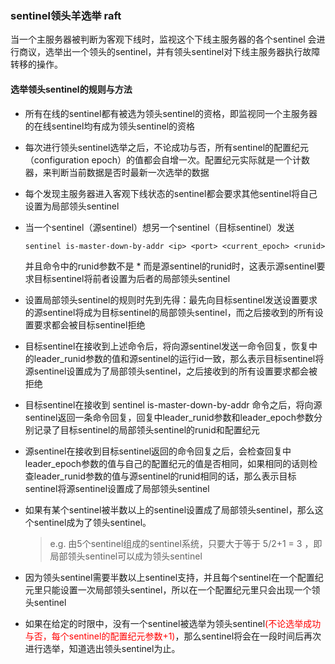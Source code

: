 ### sentinel领头羊选举 raft

当一个主服务器被判断为客观下线时，监视这个下线主服务器的各个sentinel 会进行商议，选举出一个领头的sentinel，并有领头sentinel对下线主服务器执行故障转移的操作。

#### 选举领头sentinel的规则与方法

- 所有在线的sentinel都有被选为领头sentinel的资格，即监视同一个主服务器的在线sentinel均有成为领头sentinel的资格

- 每次进行领头sentinel选举之后，不论成功与否，所有sentinel的配置纪元（configuration epoch）的值都会自增一次。配置纪元实际就是一个计数器，来判断当前数据是否时最新一次选举的数据

- 每个发现主服务器进入客观下线状态的sentinel都会要求其他sentinel将自己设置为局部领头sentinel

- 当一个sentinel（源sentinel）想另一个sentinel（目标sentinel）发送

  ```shell
  sentinel is-master-down-by-addr <ip> <port> <current_epoch> <runid>
  ```

  并且命令中的runid参数不是 * 而是源sentinel的runid时，这表示源sentinel要求目标sentinel将前者设置为后者的局部领头sentinel

- 设置局部领头sentinel的规则时先到先得：最先向目标sentinel发送设置要求的源sentinel将成为目标sentinel的局部领头sentinel，而之后接收到的所有设置要求都会被目标sentinel拒绝

- 目标sentinel在接收到上述命令后，将向源sentinel发送一命令回复，恢复中的leader_runid参数的值和源sentinel的运行id一致，那么表示目标sentinel将源sentinel设置成为了局部领头sentinel，之后接收到的所有设置要求都会被拒绝

- 目标sentinel在接收到 sentinel is-master-down-by-addr 命令之后，将向源sentinel返回一条命令回复，回复中leader_runid参数和leader_epoch参数分别记录了目标sentinel的局部领头sentinel的runid和配置纪元

- 源sentinel在接收到目标sentinel返回的命令回复之后，会检查回复中leader_epoch参数的值与自己的配置纪元的值是否相同，如果相同的话则检查leader_runid参数的值与源sentinel的runid相同的话，那么表示目标sentinel将源sentinel设置成了局部领头sentinel

- 如果有某个sentinel被半数以上的sentinel设置成了局部领头sentinel，那么这个sentinel成为了领头sentinel。

  > e.g. 由5个sentinel组成的sentinel系统，只要大于等于 5/2+1 = 3 ，即局部领头sentinel可以成为领头sentinel

- 因为领头sentinel需要半数以上sentinel支持，并且每个sentinel在一个配置纪元里只能设置一次局部领头sentinel，所以在一个配置纪元里只会出现一个领头sentinel

- 如果在给定的时限中，没有一个sentinel被选举为领头sentinel<font color='red'>(不论选举成功与否，每个sentinel的配置纪元参数+1)</font>，那么sentinel将会在一段时间后再次进行选举，知道选出领头sentinel为止。




